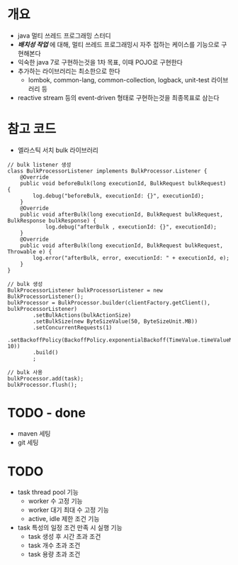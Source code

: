 # 개요
- java 멀티 쓰레드 프로그래밍 스터디
- ***배치성 작업*** 에 대해, 멀티 쓰레드 프로그래밍시 자주 접하는 케이스를 기능으로 구현해본다
- 익숙한 java 7로 구현하는것을 1차 목표, 이때 POJO로 구현한다
- 추가하는 라이브러리는 최소한으로 한다
	- lombok, common-lang, common-collection, logback, unit-test 라이브러리 등
- reactive stream 등의 event-driven 형태로 구현하는것을 최종목표로 삼는다

# 참고 코드
- 엘라스틱 서치 bulk 라이브러리
```
// bulk listener 생성
class BulkProcessorListener implements BulkProcessor.Listener {
    @Override
    public void beforeBulk(long executionId, BulkRequest bulkRequest) {
        log.debug("beforeBulk, executionId: {}", executionId);
    }
    @Override
    public void afterBulk(long executionId, BulkRequest bulkRequest, BulkResponse bulkResponse) {
    		log.debug("afterBulk , executionId: {}", executionId);
    }
    @Override
    public void afterBulk(long executionId, BulkRequest bulkRequest, Throwable e) {
    	log.error("afterBulk, error, executionId: " + executionId, e);
    }
}

// bulk 생성
BulkProcessorListener bulkProcessorListener = new BulkProcessorListener();
bulkProcessor = BulkProcessor.builder(clientFactory.getClient(), bulkProcessorListener)
        .setBulkActions(bulkActionSize)
        .setBulkSize(new ByteSizeValue(50, ByteSizeUnit.MB))
        .setConcurrentRequests(1)
        .setBackoffPolicy(BackoffPolicy.exponentialBackoff(TimeValue.timeValueMillis(100), 10))                
        .build()
        ;

// bulk 사용
bulkProcessor.add(task);
bulkProcessor.flush();
```

# TODO - done
- maven 세팅
- git 세팅

# TODO
- task thread pool 기능
	- worker 수 고정 기능
	- worker 대기 최대 수 고정 기능
	- active, idle 제한 조건 기능
- task 특성의 일정 조건 만족 시 실행 기능
	- task 생성 후 시간 초과 조건
	- task 개수 초과 조건
	- task 용량 초과 조건
